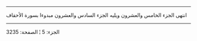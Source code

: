 ------------------------------------------------------------------------

انتهى الجزء الخامس والعشرون ويليه الجزء السادس والعشرون مبدوءا بسورة
الأحقاف

------------------------------------------------------------------------

الجزء: 5 ¦ الصفحة: 3235

